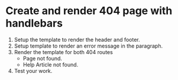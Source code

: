 # Create and render 404 page with handlebars

1. Setup the template to render the header and footer.
2. Setup template to render an error message in the paragraph.
3. Render the template for both 404 routes
    - Page not found.
    - Help Article not found.
4. Test your work.